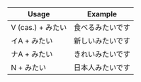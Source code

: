 |Usage|Example|
|-|-|
|V (cas.) + みたい|食べるみたいです|
|イA + みたい|新しいみたいです|
|ナA + みたい|きれいみたいです|
|N + みたい|日本人みたいです|
